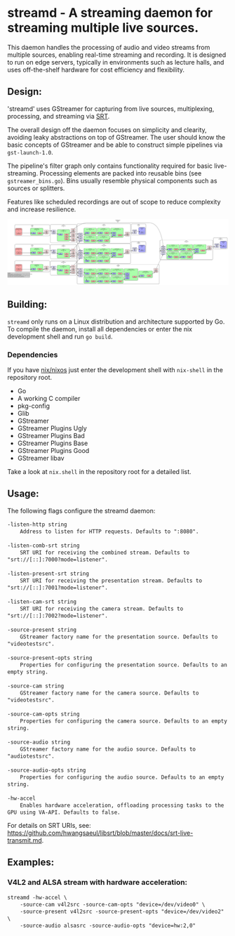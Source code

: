 # streamd - A streaming daemon for streaming multiple live sources.

This daemon handles the processing of audio and video streams from multiple
sources, enabling real-time streaming and recording. It is designed to run on
edge servers, typically in environments such as lecture halls, and uses
off-the-shelf hardware for cost efficiency and flexibility.

## Design:

'streamd' uses GStreamer for capturing from live sources, multiplexing,
processing, and streaming via
[SRT](https://www.haivision.com/products/srt-secure-reliable-transport/).

The overall design off the daemon focuses on simplicity and clearity, avoiding
leaky abstractions on top of GStreamer. The user should know the basic concepts
of GStreamer and be able to construct simple pipelines via `gst-launch-1.0`.

The pipeline's filter graph only contains functionality required for basic
live-streaming. Processing elements are packed into reusable bins (see `gstreamer_bins.go`).
Bins usually resemble physical components such as sources or splitters.

Features like scheduled recordings are out of scope to reduce
complexity and increase resilience. 

![pipeline](../resources/pipeline.svg)

## Building:

`streamd` only runs on a Linux distribution and architecture supported by Go. To
compile the daemon, install all dependencies or enter the nix development shell
and run `go build`.

### Dependencies

If you have [nix/nixos](https://nixos.org/) just enter the development shell with `nix-shell` in the repository root.

- Go
- A working C compiler
- pkg-config
- Glib
- GStreamer
- GStreamer Plugins Ugly
- GStreamer Plugins Bad
- GStreamer Plugins Base
- GStreamer Plugins Good
- GStreamer libav

Take a look at `nix.shell` in the repository root for a detailed list.


## Usage:

The following flags configure the streamd daemon:

	-listen-http string
	    Address to listen for HTTP requests. Defaults to ":8080".

	-listen-comb-srt string
	    SRT URI for receiving the combined stream. Defaults to "srt://[::]:7000?mode=listener".

	-listen-present-srt string
	    SRT URI for receiving the presentation stream. Defaults to "srt://[::]:7001?mode=listener".

	-listen-cam-srt string
	    SRT URI for receiving the camera stream. Defaults to "srt://[::]:7002?mode=listener".

	-source-present string
	    GStreamer factory name for the presentation source. Defaults to "videotestsrc".

	-source-present-opts string
	    Properties for configuring the presentation source. Defaults to an empty string.

	-source-cam string
	    GStreamer factory name for the camera source. Defaults to "videotestsrc".

	-source-cam-opts string
	    Properties for configuring the camera source. Defaults to an empty string.

	-source-audio string
	    GStreamer factory name for the audio source. Defaults to "audiotestsrc".

	-source-audio-opts string
	    Properties for configuring the audio source. Defaults to an empty string.

	-hw-accel
	    Enables hardware acceleration, offloading processing tasks to the GPU using VA-API. Defaults to false.

For details on SRT URIs, see: https://github.com/hwangsaeul/libsrt/blob/master/docs/srt-live-transmit.md.

## Examples:

### V4L2 and ALSA stream with hardware acceleration:
```
streamd -hw-accel \
    -source-cam v4l2src -source-cam-opts "device=/dev/video0" \
    -source-present v4l2src -source-present-opts "device=/dev/video2" \
    -source-audio alsasrc -source-audio-opts "device=hw:2,0"
```